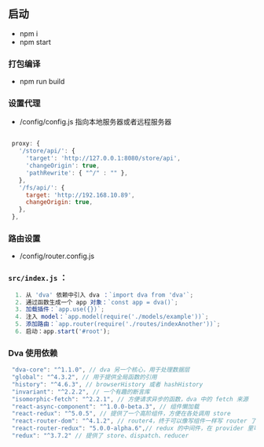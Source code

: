 ## 启动
- npm i 
- npm start 
### 打包编译 
- npm run build

### 设置代理
-  /config/config.js
指向本地服务器或者远程服务器
 ```js

  proxy: {
    '/store/api/': {
      'target': 'http://127.0.0.1:8080/store/api',
      'changeOrigin': true,
      'pathRewrite': { "^/" : "" },
    },
    '/fs/api/': {
      target: 'http://192.168.10.89',
      changeOrigin: true,
    },
  },
  ```
  ### 路由设置
  - /config/router.config.js
  
###  `src/index.js` ：

 ```js
   1. 从 'dva' 依赖中引入 dva ：`import dva from 'dva'`;
   2. 通过函数生成一个 app 对象：`const app = dva()`;
   3. 加载插件：`app.use({})`;
   4. 注入 model：`app.model(require('./models/example'))`;
   5. 添加路由：`app.router(require('./routes/indexAnother'))`;
   6. 启动：app.start('#root');
   ```
   
   ### Dva 使用依赖
   ```js  "babel-runtime": "^6.26.0", // 一个编译后文件引用的公共库，可以有效减少编译后的文件体积
    "dva-core": "^1.1.0", // dva 另一个核心，用于处理数据层
    "global": "^4.3.2", // 用于提供全局函数的引用
    "history": "^4.6.3", // browserHistory 或者 hashHistory
    "invariant": "^2.2.2", // 一个有趣的断言库
    "isomorphic-fetch": "^2.2.1", // 方便请求异步的函数，dva 中的 fetch 来源
    "react-async-component": "^1.0.0-beta.3", // 组件懒加载
    "react-redux": "^5.0.5", // 提供了一个高阶组件，方便在各处调用 store
    "react-router-dom": "^4.1.2", // router4，终于可以像写组件一样写 router 了
    "react-router-redux": "5.0.0-alpha.6",// redux 的中间件，在 provider 里可以嵌套 router
    "redux": "^3.7.2" // 提供了 store、dispatch、reducer 
```
